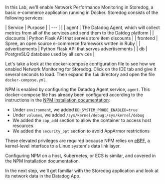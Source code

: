 In this Lab, we'll enable Network Performance Monitoring in Storedog, a basic e-commerce application running in Docker. Storedog consists of the following services:

| Service        | Purpose |
| ---            |         |
| agent          | The Datadog Agent, which will collect metrics from all of the services and send them to the Datdog platform |
| discounts      | Python Flask API that serves store item discounts |
| frontend       | Spree, an open source e-commerce framework written in Ruby |
| advertisements | Python Flask API that serves advertisements |
| db             | PostgreSLQ database used by all services |

Let's take a look at the docker-compose configuration file to see how we enabled Network Monitoring for Storedog. Click on the IDE tab and give it several seconds to load. Then expand the `lab` directory and open the file `docker-compose.yml`.

NPM is enabled by configuring the Datadog Agent service, `agent`. This docker-compose file has already been configured according to the instructions in the [NPM Installation documentation](https://docs.datadoghq.com/network_performance_monitoring/installation/?tab=docker): 

  - Under `environment`, we added `DD_SYSTEM_PROBE_ENABLED=true`
  - Under `volumes`, we added `/sys/kernel/debug:/sys/kernel/debug`
  - We added the `cap_add` section to allow the container to access host resources
  - We added the `security_opt` section to avoid AppArmor restrictions

These elevated privileges are required because NPM relies on [eBPF](https://en.wikipedia.org/wiki/Berkeley_Packet_Filter#Extensions_and_optimizations), a kernel-level interface to a Linux system's data link layer.

Configuring NPM on a host, Kubernetes, or ECS is similar, and covered in the NPM Installation documentation.

In the next step, we'll get familiar with the Storedog application and look at its network data in the Datadog App.

